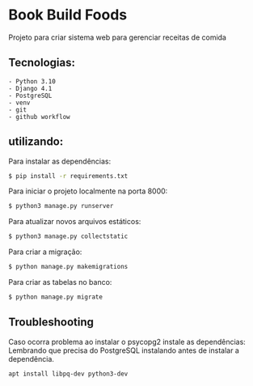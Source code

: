 # Book Build Foods

Projeto para criar sistema web para gerenciar receitas de comida

## Tecnologias:

    - Python 3.10   
    - Django 4.1
    - PostgreSQL
    - venv
    - git
    - github workflow

## utilizando:

Para instalar as dependências:
    
```bash
$ pip install -r requirements.txt
```





Para iniciar o projeto localmente na porta 8000:
```bash
$ python3 manage.py runserver
```

Para atualizar novos arquivos estáticos:

```bash
$ python3 manage.py collectstatic
```

Para criar a migração:

```bash
$ python manage.py makemigrations
```

Para criar as tabelas no banco:

```bash
$ python manage.py migrate
```



## Troubleshooting

Caso ocorra problema ao instalar o psycopg2 instale as dependências:
Lembrando que precisa do PostgreSQL instalando antes de instalar a dependência.

```bash
apt install libpq-dev python3-dev
```